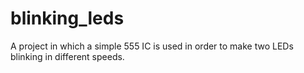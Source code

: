 # blinking_leds
A project in which a simple 555 IC is used in order to make two LEDs blinking in different speeds.
